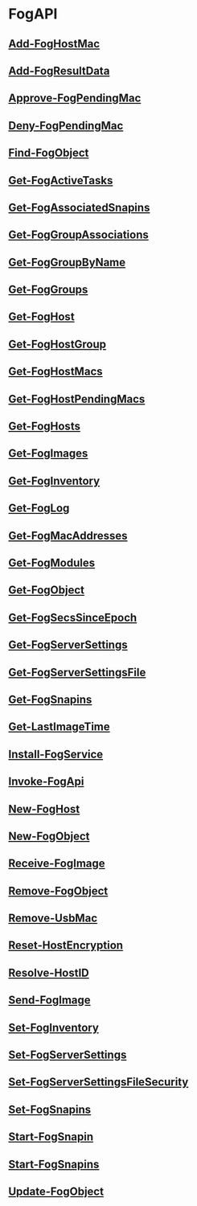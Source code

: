 # FogAPI

## [Add-FogHostMac](Add-FogHostMac.md)

## [Add-FogResultData](Add-FogResultData.md)

## [Approve-FogPendingMac](Approve-FogPendingMac.md)

## [Deny-FogPendingMac](Deny-FogPendingMac.md)

## [Find-FogObject](Find-FogObject.md)

## [Get-FogActiveTasks](Get-FogActiveTasks.md)

## [Get-FogAssociatedSnapins](Get-FogAssociatedSnapins.md)

## [Get-FogGroupAssociations](Get-FogGroupAssociations.md)

## [Get-FogGroupByName](Get-FogGroupByName.md)

## [Get-FogGroups](Get-FogGroups.md)

## [Get-FogHost](Get-FogHost.md)

## [Get-FogHostGroup](Get-FogHostGroup.md)

## [Get-FogHostMacs](Get-FogHostMacs.md)

## [Get-FogHostPendingMacs](Get-FogHostPendingMacs.md)

## [Get-FogHosts](Get-FogHosts.md)

## [Get-FogImages](Get-FogImages.md)

## [Get-FogInventory](Get-FogInventory.md)

## [Get-FogLog](Get-FogLog.md)

## [Get-FogMacAddresses](Get-FogMacAddresses.md)

## [Get-FogModules](Get-FogModules.md)

## [Get-FogObject](Get-FogObject.md)

## [Get-FogSecsSinceEpoch](Get-FogSecsSinceEpoch.md)

## [Get-FogServerSettings](Get-FogServerSettings.md)

## [Get-FogServerSettingsFile](Get-FogServerSettingsFile.md)

## [Get-FogSnapins](Get-FogSnapins.md)

## [Get-LastImageTime](Get-LastImageTime.md)

## [Install-FogService](Install-FogService.md)

## [Invoke-FogApi](Invoke-FogApi.md)

## [New-FogHost](New-FogHost.md)

## [New-FogObject](New-FogObject.md)

## [Receive-FogImage](Receive-FogImage.md)

## [Remove-FogObject](Remove-FogObject.md)

## [Remove-UsbMac](Remove-UsbMac.md)

## [Reset-HostEncryption](Reset-HostEncryption.md)

## [Resolve-HostID](Resolve-HostID.md)

## [Send-FogImage](Send-FogImage.md)

## [Set-FogInventory](Set-FogInventory.md)

## [Set-FogServerSettings](Set-FogServerSettings.md)

## [Set-FogServerSettingsFileSecurity](Set-FogServerSettingsFileSecurity.md)

## [Set-FogSnapins](Set-FogSnapins.md)

## [Start-FogSnapin](Start-FogSnapin.md)

## [Start-FogSnapins](Start-FogSnapins.md)

## [Update-FogObject](Update-FogObject.md)


